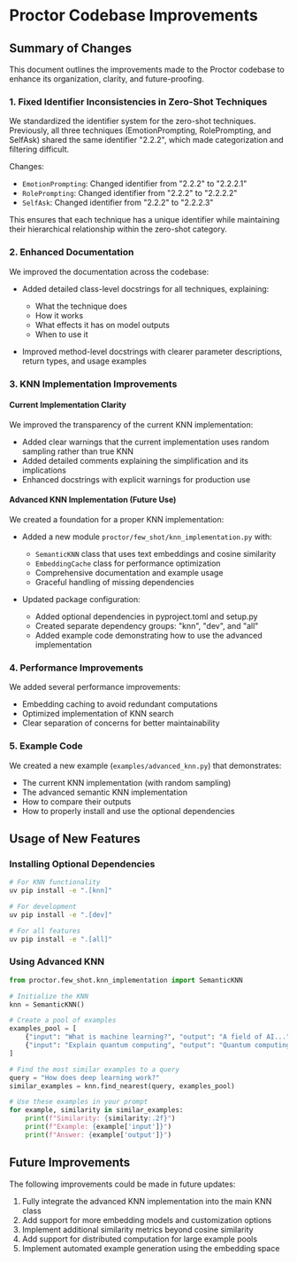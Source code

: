 # Proctor Codebase Improvements

## Summary of Changes

This document outlines the improvements made to the Proctor codebase to enhance its organization, clarity, and future-proofing.

### 1. Fixed Identifier Inconsistencies in Zero-Shot Techniques

We standardized the identifier system for the zero-shot techniques. Previously, all three techniques (EmotionPrompting, RolePrompting, and SelfAsk) shared the same identifier "2.2.2", which made categorization and filtering difficult.

Changes:
- `EmotionPrompting`: Changed identifier from "2.2.2" to "2.2.2.1"
- `RolePrompting`: Changed identifier from "2.2.2" to "2.2.2.2"
- `SelfAsk`: Changed identifier from "2.2.2" to "2.2.2.3"

This ensures that each technique has a unique identifier while maintaining their hierarchical relationship within the zero-shot category.

### 2. Enhanced Documentation

We improved the documentation across the codebase:

- Added detailed class-level docstrings for all techniques, explaining:
  - What the technique does
  - How it works
  - What effects it has on model outputs
  - When to use it

- Improved method-level docstrings with clearer parameter descriptions, return types, and usage examples

### 3. KNN Implementation Improvements

#### Current Implementation Clarity

We improved the transparency of the current KNN implementation:

- Added clear warnings that the current implementation uses random sampling rather than true KNN
- Added detailed comments explaining the simplification and its implications
- Enhanced docstrings with explicit warnings for production use

#### Advanced KNN Implementation (Future Use)

We created a foundation for a proper KNN implementation:

- Added a new module `proctor/few_shot/knn_implementation.py` with:
  - `SemanticKNN` class that uses text embeddings and cosine similarity
  - `EmbeddingCache` class for performance optimization
  - Comprehensive documentation and example usage
  - Graceful handling of missing dependencies

- Updated package configuration:
  - Added optional dependencies in pyproject.toml and setup.py
  - Created separate dependency groups: "knn", "dev", and "all"
  - Added example code demonstrating how to use the advanced implementation

### 4. Performance Improvements

We added several performance improvements:

- Embedding caching to avoid redundant computations
- Optimized implementation of KNN search
- Clear separation of concerns for better maintainability

### 5. Example Code

We created a new example (`examples/advanced_knn.py`) that demonstrates:

- The current KNN implementation (with random sampling)
- The advanced semantic KNN implementation
- How to compare their outputs
- How to properly install and use the optional dependencies

## Usage of New Features

### Installing Optional Dependencies

```bash
# For KNN functionality
uv pip install -e ".[knn]"

# For development
uv pip install -e ".[dev]"

# For all features
uv pip install -e ".[all]"
```

### Using Advanced KNN

```python
from proctor.few_shot.knn_implementation import SemanticKNN

# Initialize the KNN
knn = SemanticKNN()

# Create a pool of examples
examples_pool = [
    {"input": "What is machine learning?", "output": "A field of AI..."},
    {"input": "Explain quantum computing", "output": "Quantum computing..."},
]

# Find the most similar examples to a query
query = "How does deep learning work?"
similar_examples = knn.find_nearest(query, examples_pool)

# Use these examples in your prompt
for example, similarity in similar_examples:
    print(f"Similarity: {similarity:.2f}")
    print(f"Example: {example['input']}")
    print(f"Answer: {example['output']}")
```

## Future Improvements

The following improvements could be made in future updates:

1. Fully integrate the advanced KNN implementation into the main KNN class
2. Add support for more embedding models and customization options
3. Implement additional similarity metrics beyond cosine similarity
4. Add support for distributed computation for large example pools
5. Implement automated example generation using the embedding space